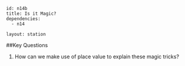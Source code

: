 ````
id: n14b
title: Is it Magic?
dependencies:
  - n14

layout: station
````
##Key Questions

1. How can we make use of place value to explain these magic tricks?